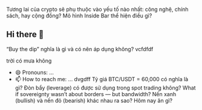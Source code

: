 Tương lai của crypto sẽ phụ thuộc vào yếu tố nào nhất: công nghệ, chính sách, hay cộng đồng?
Mô hình Inside Bar thể hiện điều gì?
## Hi there 👋
“Buy the dip” nghĩa là gì và có nên áp dụng không?
vcfdfdf 
<!--ghnjghhggvdffdgfdsdffsdsdE.md` (vvcvvthis file) appears on your GitHub profile.
dvgdff
Here are some ideas to get you started:fcfgfgfgdfggfg
dvvfdfdfdfdf
- 🔭 I’m currently working on ...xcdcvvdf
- 🌱 I’m currently learning ...
- 👯 I’m looking to collaborate on ...vgvdfdgffd
- 🤔 I’m looking for help with ...cvvcvvcvsfffd
- 💬 Ask me about ...
- 📫 How to reach me: ...
- 😄 Pronouns: ...
- ⚡ Fun fact: ...
-->trời có mưa không
- 😄 Pronouns: ...
- 📫 How to reach me: ...
dvgdff
Tỷ giá BTC/USDT = 60,000 có nghĩa là gì?
Đòn bẩy (leverage) có được sử dụng trong spot trading không?
What if sovereignty wasn’t about borders — but bandwidth?
Nến xanh (bullish) và nến đỏ (bearish) khác nhau ra sao?
  Hôm nay ăn gì?
  
